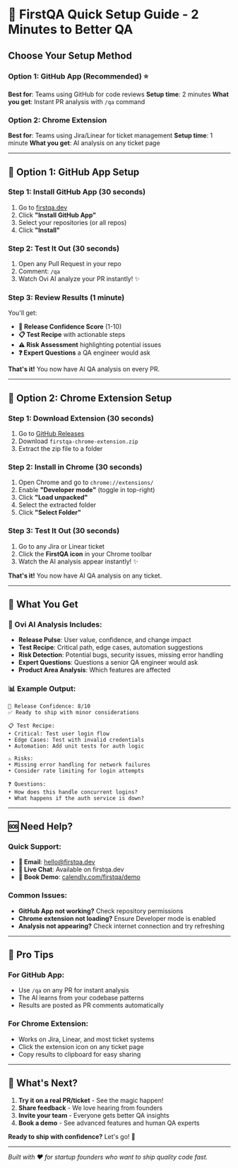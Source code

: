 # 🚀 FirstQA Quick Setup Guide - 2 Minutes to Better QA

## Choose Your Setup Method

### Option 1: GitHub App (Recommended) ⭐
**Best for**: Teams using GitHub for code reviews
**Setup time**: 2 minutes
**What you get**: Instant PR analysis with `/qa` command

### Option 2: Chrome Extension
**Best for**: Teams using Jira/Linear for ticket management
**Setup time**: 1 minute
**What you get**: AI analysis on any ticket page

---

## 🎯 Option 1: GitHub App Setup

### Step 1: Install GitHub App (30 seconds)
1. Go to [firstqa.dev](https://firstqa.dev)
2. Click **"Install GitHub App"**
3. Select your repositories (or all repos)
4. Click **"Install"**

### Step 2: Test It Out (30 seconds)
1. Open any Pull Request in your repo
2. Comment: `/qa`
3. Watch Ovi AI analyze your PR instantly! ✨

### Step 3: Review Results (1 minute)
You'll get:
- **🎯 Release Confidence Score** (1-10)
- **📋 Test Recipe** with actionable steps
- **⚠️ Risk Assessment** highlighting potential issues
- **❓ Expert Questions** a QA engineer would ask

**That's it!** You now have AI QA analysis on every PR.

---

## 🔧 Option 2: Chrome Extension Setup

### Step 1: Download Extension (30 seconds)
1. Go to [GitHub Releases](https://github.com/ovidon83/firstqa/releases)
2. Download `firstqa-chrome-extension.zip`
3. Extract the zip file to a folder

### Step 2: Install in Chrome (30 seconds)
1. Open Chrome and go to `chrome://extensions/`
2. Enable **"Developer mode"** (toggle in top-right)
3. Click **"Load unpacked"**
4. Select the extracted folder
5. Click **"Select Folder"**

### Step 3: Test It Out (30 seconds)
1. Go to any Jira or Linear ticket
2. Click the **FirstQA icon** in your Chrome toolbar
3. Watch the AI analysis appear instantly! ✨

**That's it!** You now have AI QA analysis on any ticket.

---

## 🎉 What You Get

### 🤖 Ovi AI Analysis Includes:
- **Release Pulse**: User value, confidence, and change impact
- **Test Recipe**: Critical path, edge cases, automation suggestions
- **Risk Detection**: Potential bugs, security issues, missing error handling
- **Expert Questions**: Questions a senior QA engineer would ask
- **Product Area Analysis**: Which features are affected

### 📊 Example Output:
```
🎯 Release Confidence: 8/10
✅ Ready to ship with minor considerations

📋 Test Recipe:
• Critical: Test user login flow
• Edge Cases: Test with invalid credentials
• Automation: Add unit tests for auth logic

⚠️ Risks:
• Missing error handling for network failures
• Consider rate limiting for login attempts

❓ Questions:
• How does this handle concurrent logins?
• What happens if the auth service is down?
```

---

## 🆘 Need Help?

### Quick Support:
- **📧 Email**: hello@firstqa.dev
- **💬 Live Chat**: Available on firstqa.dev
- **📅 Book Demo**: [calendly.com/firstqa/demo](https://calendly.com/firstqa/demo)

### Common Issues:
- **GitHub App not working?** Check repository permissions
- **Chrome extension not loading?** Ensure Developer mode is enabled
- **Analysis not appearing?** Check internet connection and try refreshing

---

## 🚀 Pro Tips

### For GitHub App:
- Use `/qa` on any PR for instant analysis
- The AI learns from your codebase patterns
- Results are posted as PR comments automatically

### For Chrome Extension:
- Works on Jira, Linear, and most ticket systems
- Click the extension icon on any ticket page
- Copy results to clipboard for easy sharing

---

## 🎁 What's Next?

1. **Try it on a real PR/ticket** - See the magic happen!
2. **Share feedback** - We love hearing from founders
3. **Invite your team** - Everyone gets better QA insights
4. **Book a demo** - See advanced features and human QA experts

**Ready to ship with confidence?** Let's go! 🚀

---

*Built with ❤️ for startup founders who want to ship quality code fast.*

